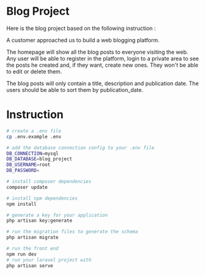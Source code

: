 # Blog Project
Here is the blog project based on the following instruction :

A customer approached us to build a web blogging platform.

The homepage will show all the blog posts to everyone visiting the web. Any user will be able to register in the platform, login to a private area to see the posts he created and, if they want, create new ones. They won't be able to edit or delete them.

The blog posts will only contain a title, description and publication date. The users should be able to sort them by publication_date.

# Instruction
```bash
# create a .env file
cp .env.example .env

# add the database connection config to your .env file
DB_CONNECTION=mysql
DB_DATABASE=blog_project
DB_USERNAME=root
DB_PASSWORD=

# install composer dependencies
composer update

# install npm dependencies
npm install

# generate a key for your application
php artisan key:generate

# run the migration files to generate the schema
php artisan migrate

# run the front end
npm run dev
# run your laravel project with 
php artisan serve
```
